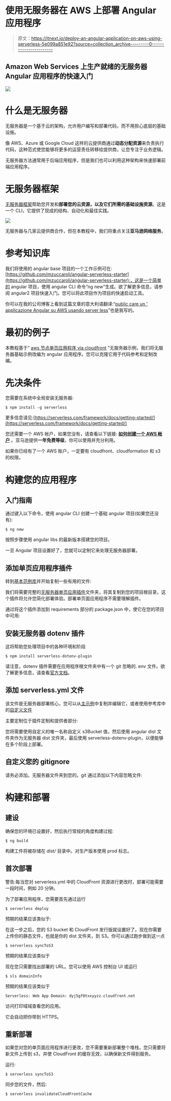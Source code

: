 # 使用无服务器在 AWS 上部署 Angular 应用程序

> 原文：<https://itnext.io/deploy-an-angular-application-on-aws-using-serverless-5e099a851e92?source=collection_archive---------0----------------------->

## Amazon Web Services 上生产就绪的无服务器 Angular 应用程序的快速入门

![](img/0caa1d1dc83d816df671d8dd170b31ae.png)

# 什么是无服务器

无服务器是一个基于云的架构，允许用户编写和部署代码，而不用担心底层的基础设施。

像 AWS、Azure 或 Google Cloud 这样的云提供商通过**动态分配资源**来负责执行代码，这种范式使您能够将更多的运营责任转移给提供商，让您专注于业务逻辑。

无服务器方法通常用于后端应用程序，但是我们也可以利用这种架构来快速部署前端应用程序。

# 无服务器框架

[无服务器框架](https://serverless.com/)帮助您开发和**部署您的云资源，以及它们所需的基础设施资源**。这是一个 CLI，它提供了现成的结构、自动化和最佳实践。

![](img/fa01161f656ef84328bee5c63d8e39c3.png)

无服务器与几家云提供商合作，但在本教程中，我们将重点关注**亚马逊网络服务**。

# 参考知识库

我们将使用的 angular base 项目的一个工作示例可在:[https://github.com/mzuccaroli/angular-serverless-starter](https://github.com/mzuccaroli/angular-serverless-starter):，这是一个简单的 angular 项目，使用 angular CLI 命令“ng new”生成。欲了解更多信息，请参阅 angular2 项目快速入门。您可以将此项目作为项目的快速启动工具。

你可以在我的公司博客上看到这篇文章的意大利语翻译:“[public care un ' applicazione Angular su AWS usando server less](https://www.axelerant.it/blog/pubblicare-unapplicazione-angular-su-aws-usando-serverless/)”也是我写的。

# 最初的例子

本教程基于“ [aws 节点单页应用程序 via cloudfront](https://github.com/serverless/examples/tree/master/aws-node-single-page-app-via-cloudfront) ”无服务器示例，我们将无服务器基础示例改编为 angular 应用程序。您可以克隆它用于代码参考和定制改编。

# 先决条件

您需要在系统中全局安装无服务器:

```
$ npm install -g serverless
```

更多信息请见:[https://serverless.com/framework/docs/getting-started/](https://serverless.com/framework/docs/getting-started/)

您还需要一个 AWS 帐户，如果您没有，请查看以下链接: [**如何创建一个 AWS 帐户**](https://aws.amazon.com/premiumsupport/knowledge-center/create-and-activate-aws-account/) 。亚马逊提供**一年免费等级**，你可以使用并充分利用。

如果你已经有了一个 AWS 账户，一定要有 cloudfront、cloudformation 和 s3 的权限。

# 构建您的应用程序

## 入门指南

通过键入以下命令，使用 angular CLI 创建一个基础 angular 项目(如果您还没有):

```
$ ng new
```

按照步骤使用 angular libs 的最新版本搭建您的项目。

一旦 Angular 项目设置好了，您就可以定制它来处理无服务器部署。

## 添加单页应用程序插件

转到[基本范例库](https://github.com/serverless/examples/tree/master/aws-node-single-page-app-via-cloudfront)并开始复制一些有用的文件:

我们将需要完整的[无服务器单页应用插件](https://github.com/serverless/examples/tree/master/aws-node-single-page-app-via-cloudfront/serverless-single-page-app-plugin)文件夹，将其复制到您的项目根目录，这个插件将允许您简化部署体验。部署单页面应用程序不需要理解插件。

通过将这个插件添加到 requirements 部分的 package.json 中，使它在您的项目中可用:

## 安装无服务器 dotenv 插件

这将帮助您处理项目中的各种环境和阶段

```
$ npm install serverless-dotenv-plugin
```

请注意，dotenv 插件需要在应用程序根文件夹中有一个 git 忽略的. env 文件。欲了解更多信息，请查看[官方文档](https://www.serverless.com/plugins/serverless-dotenv-plugin/)。

## 添加 serverless.yml 文件

该文件是无服务器部署核心，您可以从[主示例](https://github.com/serverless/examples/blob/master/aws-node-single-page-app-via-cloudfront/serverless.yml)中复制并编辑它，或者使用参考库中的[自定义文件](https://github.com/mzuccaroli/angular-serverless-starter/blob/develop/serverless.yml)

主要定制位于插件定制和提供者部分:

您将需要使用自定义的唯一名称自定义 s3Bucket 值，然后使用 angular dist 文件夹作为无服务器 dist 文件夹，最后使用 serverless-dotenv-plugin，以便能够在多个阶段上部署。

## 自定义您的 gitignore

请务必添加。无服务器文件夹到您的。git 通过添加以下内容忽略文件:

# 构建和部署

## 建设

确保您的环境已设置好，然后执行常规的角度构建过程:

```
$ ng build
```

构建工件将被存储在 *dist/* 目录中。对生产版本使用 prod 标志。

## 首次部署

警告:每当您对 serverless.yml 中的 CloudFront 资源进行更改时，部署可能需要一段时间，例如 20 分钟。

为了部署应用程序，您需要首先通过运行

```
$ serverless deploy
```

预期的结果应该类似于:

在这一步之后，您的 S3 bucket 和 CloudFront 发行版就设置好了。现在你需要上传你的静态文件，也就是你的 dist 文件夹，到 S3。你可以通过跑步做到这一点

```
$ serverless syncToS3
```

预期的结果应该类似于

现在您只需要找出部署的 URL。您可以使用 AWS 控制台 UI 或运行

```
$ sls domainInfo
```

预期的结果应该类似于

```
Serverless: Web App Domain: dyj5gf0txxyyzz.cloudfront.net
```

访问打印域域查看您的应用。

它会自动把你带到 HTTPS。

## 重新部署

如果您对您的单页面应用程序进行更改，您不需要重新部署整个堆栈，您只需要将新文件上传到 s3，并使 CloudFront 的缓存无效，以确保新文件得到服务。

运行:

```
$ serverless syncToS3
```

同步您的文件，然后:

```
$ serverless invalidateCloudFrontCache
```